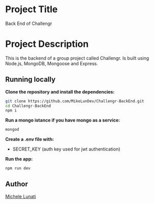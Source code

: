 # Project Title

Back End of Challengr

# Project Description

This is the backend of a group project called Challengr. Is built using Node.js, MongoDB, Mongoose and Express.

## Running locally

**Clone the repository and install the dependencies:**

```sh
git clone https://github.com/MikeLunDev/Challengr-BackEnd.git
cd Challengr-BackEnd
npm i
```

**Run a mongo istance if you have mongo as a service:**

```sh
mongod
```

**Create a .env file with:**

- SECRET_KEY (auth key used for jwt authentication)

**Run the app:**

```sh
npm run dev
```

## Author

[Michele Lunati](https://github.com/MikeLunDev)
